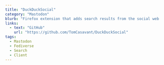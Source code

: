 ```yaml
---
title: "DuckDuckSocial"
category: "Mastodon"
blurb: "Firefox extension that adds search results from the social web to the DuckDuckGo page (Using Mastodon API)"
links:
  - text: "GitHub"
    url: "https://github.com/TomCasavant/DuckDuckSocial"
tags:
  - Mastodon
  - Fediverse
  - Search
  - Client
---
```

